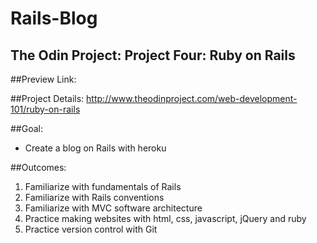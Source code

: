# Rails-Blog

## The Odin Project: Project Four: Ruby on Rails

##Preview Link:

##Project Details:
http://www.theodinproject.com/web-development-101/ruby-on-rails  

##Goal:
* Create a blog on Rails with heroku  

##Outcomes:
1. Familiarize with fundamentals of Rails
2. Familiarize with Rails conventions
3. Familiarize with MVC software architecture
4. Practice making websites with html, css, javascript, jQuery and ruby
5. Practice version control with Git
